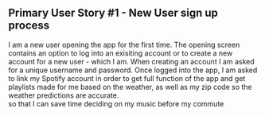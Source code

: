 ## Primary User Story #1 - New User sign up process

I am a new user opening the app for the first time. The opening screen contains an option to log into an exisiting account or to create a new account for a new user - which I am. When creating an account I am asked for a unique username and password. Once logged into the app, I am asked to link my Spotify account in order to get full function of the app and get playlists made for me based on the weather, as well as my zip code so the weather predictions are accurate.  
so that I can save time deciding on my music before my commute


